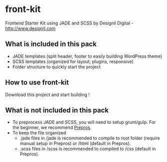 # front-kit
Frontend Starter Kit using JADE and SCSS by Designil Digital - http://www.designil.com

## What is included in this pack
 - JADE templates (split header, footer to easily building WordPress theme)
 - SCSS templates (organized for layout, plugins, responsive)
 - Folder structure to quickly start the project

## How to use front-kit
Download this project and start building ! 

## What is not included in this pack
- To preprocess JADE and SCSS, you will need to setup grunt/gulp. For the beginner, we recommend [Prepros](https://prepros.io/).
- To keep the file organized
  - .jade files in /jade is recommended to compile to root folder (require manual setup in Prepros) or /html (default in Prepros).
  - .scss files in /scss is recommended to compiled to /css (default in Prepros). 